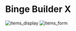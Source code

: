 # Binge Builder X

![items_display](/Users/albamolina/django_env/bbx_nft/imgs/items_display.png)
![items_form](/Users/albamolina/django_env/bbx_nft/imgs/items_form.png)